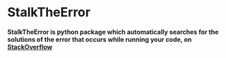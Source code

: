 # StalkTheError

**StalkTheError is python package which automatically searches for the solutions of the error that occurs while running your code, on [StackOverflow](https://stackoverflow.com/)**


